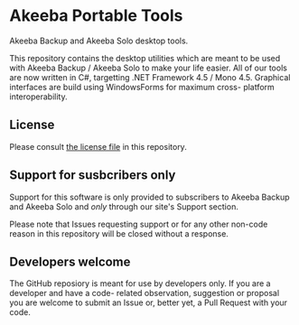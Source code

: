 # Akeeba Portable ToolsAkeeba Backup and Akeeba Solo desktop tools.This repository contains the desktop utilities which are meant to be used with Akeeba Backup /Akeeba Solo to make your life easier. All of our tools are now written in C#, targetting .NETFramework 4.5 / Mono 4.5. Graphical interfaces are build using WindowsForms for maximum cross-platform interoperability.## LicensePlease consult [the license file](LICENSE.md) in this repository.## Support for susbcribers onlySupport for this software is only provided to subscribers to Akeeba Backup and Akeeba Solo and *only*through our site's Support section.Please note that Issues requesting support or for any other non-code reason in this repository will beclosed without a response.## Developers welcomeThe GitHub reposiory is meant for use by developers only. If you are a developer and have a code-related observation, suggestion or proposal you are welcome to submit an Issue or, better yet, aPull Request with your code.